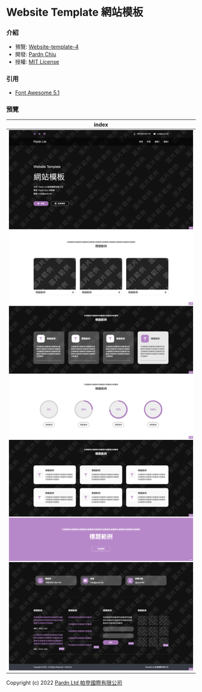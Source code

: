 # Website Template 網站模板
### 介紹
- 預覽: [Website-template-4](https://pardnchiu.github.io/website-template-4/)
- 開發: [Pardn Chiu](mailto:chiuchingwei@icloud.com)
- 授權: [MIT License](./LICENSE)
### 引用
- [Font Awesome 5.1](https://fontawesome.com)
### 預覽
| index |
|---|
| ![T004](./preview/T004.png) ![C023](./preview/C023.png) ![C021](./preview/C021.png) ![C022](./preview/C022.png) ![C020](./preview/C020.png) ![C024](./preview/C024.png) ![B004](./preview/B004.png) |
Copyright (c) 2022 [Pardn Ltd 帕登國際有限公司](https://facebook.com/pardnltd)
